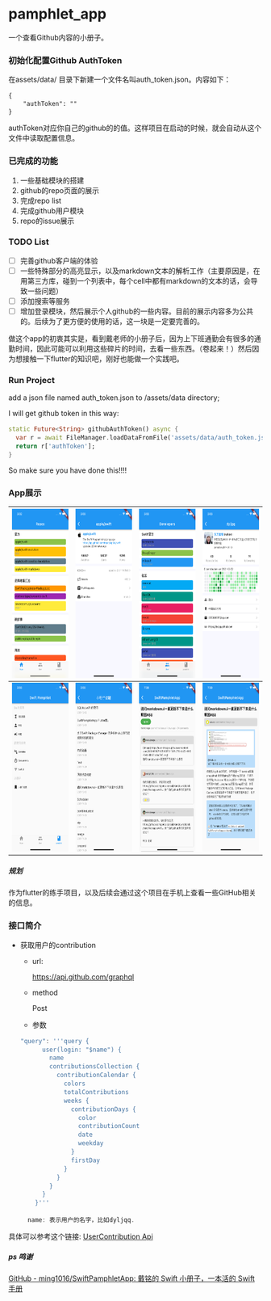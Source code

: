 # pamphlet_app

一个查看Github内容的小册子。

### 初始化配置Github AuthToken

在assets/data/ 目录下新建一个文件名叫auth_token.json。内容如下：

	{
	    "authToken": ""
	}
	
authToken对应你自己的github的的值。这样项目在启动的时候，就会自动从这个文件中读取配置信息。

### 已完成的功能

1. 一些基础模块的搭建
2. github的repo页面的展示
3. 完成repo list
4. 完成github用户模块
5.  repo的issue展示

### TODO List

- [ ] 完善github客户端的体验
- [ ] 一些特殊部分的高亮显示，以及markdown文本的解析工作（主要原因是，在用第三方库，碰到一个列表中，每个cell中都有markdown的文本的话，会导致一些问题）
-  [ ] 添加搜索等服务
-  [ ] 增加登录模块，然后展示个人github的一些内容。目前的展示内容多为公共的。后续为了更方便的使用的话，这一块是一定要完善的。

做这个app的初衷其实是，看到戴老师的小册子后，因为上下班通勤会有很多的通勤时间，因此可能可以利用这些碎片的时间，去看一些东西。（卷起来！）然后因为想接触一下flutter的知识吧，刚好也能做一个实践吧。

### Run Project

add a json file named auth_token.json to /assets/data directory;

I will get github token in this way:

```dart
static Future<String> githubAuthToken() async {
  var r = await FileManager.loadDataFromFile('assets/data/auth_token.json');
  return r['authToken'];
}
```
So make sure you have done this!!!!

### App展示



| <img src="https://github.com/dyljqq/pamphlet_app/raw/main/pamphlet_screenshot/repos.png" width="190" height="335"/> | <img src="https://github.com/dyljqq/pamphlet_app/raw/main/pamphlet_screenshot/repo.png" width="190" height="335"/> | <img src="https://github.com/dyljqq/pamphlet_app/raw/main/pamphlet_screenshot/developers.png" width="190" height="335"/> | <img src="https://github.com/dyljqq/pamphlet_app/raw/main/pamphlet_screenshot/developer.png" width="190" height="335"/> |
| ------------------------------------------------------------ | ------------------------------------------------------------ | ------------------------------------------------------------ | ------------------------------------------------------------ |
| <img src="https://github.com/dyljqq/pamphlet_app/raw/main/pamphlet_screenshot/pamphlet.png" width="190" height="335"/> | <img src="https://github.com/dyljqq/pamphlet_app/raw/main/pamphlet_screenshot/issues.png" width="190" height="335"/> | <img src="https://github.com/dyljqq/pamphlet_app/raw/main/pamphlet_screenshot/issue.png" width="190" height="335"/> | <img src="https://github.com/dyljqq/pamphlet_app/raw/main/pamphlet_screenshot/issueComment.png" width="190" height="335"/>                                                            |



##### 规划

作为flutter的练手项目，以及后续会通过这个项目在手机上查看一些GitHub相关的信息。



### 接口简介

* 获取用户的contribution

  

  - url:

    https://api.github.com/graphql

  - method

    Post

  - 参数

  ```dart
  "query": '''query {
        user(login: "$name") {
          name
          contributionsCollection {
            contributionCalendar {
              colors
              totalContributions
              weeks {
                contributionDays {
                  color
                  contributionCount
                  date
                  weekday
                }
                firstDay
              }
            }
          }
        }
      }'''
    
    name: 表示用户的名字，比如dyljqq.

具体可以参考这个链接: [UserContribution Api](https://docs.github.com/en/graphql/reference/objects#contributionscollection)



##### ps 鸣谢

[GitHub - ming1016/SwiftPamphletApp: 戴铭的 Swift 小册子，一本活的 Swift 手册](https://github.com/ming1016/SwiftPamphletApp) 

